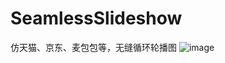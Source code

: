 # SeamlessSlideshow
仿天猫、京东、麦包包等，无缝循环轮播图
![image](https://raw.githubusercontent.com/wangwei66666/MyHtml_ImgFolder/master/SeamlessSlideShow.gif)
